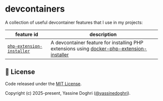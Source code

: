# devcontainers

A collection of useful devcontainer features that I use in my projects:

| feature id                                                      | description                                                                                                                                            |
| --------------------------------------------------------------- | ------------------------------------------------------------------------------------------------------------------------------------------------------ |
| [`php-extension-installer`](./features/php-extension-installer) | A devcontainer feature for installing PHP extensions using [docker-php-extension-installer](https://github.com/mlocati/docker-php-extension-installer) |

## 📜 License

Code released under the [MIT License](https://choosealicense.com/licenses/mit/).

Copyright (c) 2025-present, Yassine Doghri
([@yassinedoghri](https://yassinedoghri.com/)).
